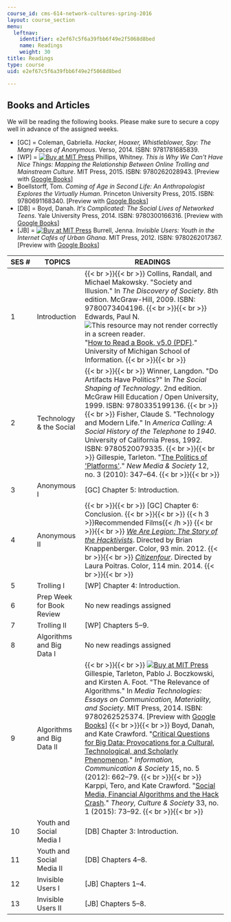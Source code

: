 ```yaml
---
course_id: cms-614-network-cultures-spring-2016
layout: course_section
menu:
  leftnav:
    identifier: e2ef67c5f6a39fbb6f49e2f5068d8bed
    name: Readings
    weight: 30
title: Readings
type: course
uid: e2ef67c5f6a39fbb6f49e2f5068d8bed

---
```


Books and Articles
------------------

We will be reading the following books. Please make sure to secure a copy well in advance of the assigned weeks.

*   \[GC\] = Coleman, Gabriella. _Hacker, Hoaxer, Whistleblower, Spy: The Many Faces of Anonymous_. Verso, 2014. ISBN: 9781781685839.
*   \[WP\] = [![Buy at MIT Press](/images/mp_logo.gif)](https://mitpress.mit.edu/9780262028943) Phillips, Whitney. _This is Why We Can't Have Nice Things: Mapping the Relationship Between Online Trolling and Mainstream Culture_. MIT Press, 2015. ISBN: 9780262028943. \[Preview with [Google Books](http://books.google.com/books?id=pjYhBwAAQBAJ&pg=PAfrontcover)\]
*   Boellstorff, Tom. _Coming of Age in Second Life: An Anthropologist Explores the Virtually Human_. Princeton University Press, 2015. ISBN: 9780691168340. \[Preview with [Google Books](http://books.google.com/books?id=jlLpCAAAQBAJ&pg=PAfrontcover)\]
*   \[DB\] = Boyd, Danah. _It's Complicated: The Social Lives of Networked Teens_. Yale University Press, 2014. ISBN: 9780300166316. \[Preview with [Google Books](http://books.google.com/books?id=s6PNAgAAQBAJ&pg=PAfrontcover)\]
*   \[JB\] = [![Buy at MIT Press](/images/mp_logo.gif)](https://mitpress.mit.edu/9780262017367) Burrell, Jenna. _Invisible Users: Youth in the Internet Cafés of Urban Ghana_. MIT Press, 2012. ISBN: 9780262017367. \[Preview with [Google Books](http://books.google.com/books?id=dPfn7O2RRbcC&pg=PAfrontcover)\]

| SES # | TOPICS | READINGS |
| --- | --- | --- |
| 1 | Introduction |  {{< br >}}{{< br >}} Collins, Randall, and Michael Makowsky. "Society and Illusion." In _The Discovery of Society_. 8th edition. McGraw-Hill, 2009. ISBN: 9780073404196. {{< br >}}{{< br >}} Edwards, Paul N. ![This resource may not render correctly in a screen reader.](/images/inacessible.gif)"[How to Read a Book, v5.0 (PDF)](http://pne.people.si.umich.edu/PDF/howtoread.pdf)." University of Michigan School of Information. {{< br >}}{{< br >}}  |
| 2 | Technology & the Social |  {{< br >}}{{< br >}} Winner, Langdon. "Do Artifacts Have Politics?" In _The Social Shaping of Technology_. 2nd edition. McGraw Hill Education / Open University, 1999. ISBN: 9780335199136. {{< br >}}{{< br >}} Fisher, Claude S. "Technology and Modern Life." In _America Calling: A Social History of the Telephone to 1940_. University of California Press, 1992. ISBN: 9780520079335. {{< br >}}{{< br >}} Gillespie, Tarleton. "[The Politics of 'Platforms'](http://dx.doi.org/10.1177/1461444809342738)." _New Media & Society_ 12, no. 3 (2010): 347–64. {{< br >}}{{< br >}}  |
| 3 | Anonymous I | \[GC\] Chapter 5: Introduction. |
| 4 | Anonymous II |  {{< br >}}{{< br >}} \[GC\] Chapter 6: Conclusion. {{< br >}}{{< br >}} {{< h 3 >}}Recommended Films{{< /h >}} {{< br >}}{{< br >}} [_We Are Legion: The Story of the Hacktivists_](http://www.imdb.com/title/tt2177843/). Directed by Brian Knappenberger. Color, 93 min. 2012. {{< br >}}{{< br >}} [_Citizenfour_](http://www.imdb.com/title/tt4044364/?ref_=fn_al_tt_1). Directed by Laura Poitras. Color, 114 min. 2014. {{< br >}}{{< br >}}  |
| 5 | Trolling I | \[WP\] Chapter 4: Introduction. |
| 6 | Prep Week for Book Review | No new readings assigned |
| 7 | Trolling II | \[WP\] Chapters 5–9. |
| 8 | Algorithms and Big Data I | No new readings assigned |
| 9 | Algorithms and Big Data II |  {{< br >}}{{< br >}} [![Buy at MIT Press](/images/mp_logo.gif)](https://mitpress.mit.edu/9780262525374) Gillespie, Tarleton, Pablo J. Boczkowski, and Kirsten A. Foot. "The Relevance of Algorithms." In _Media Technologies: Essays on Communication, Materiality, and Society_. MIT Press, 2014. ISBN: 9780262525374. \[Preview with [Google Books](http://books.google.com/books?id=3w23AgAAQBAJ&pg=PA167=onepage)\] {{< br >}}{{< br >}} Boyd, Danah, and Kate Crawford. "[Critical Questions for Big Data: Provocations for a Cultural, Technological, and Scholarly Phenomenon](http://dx.doi.org/10.1080/1369118X.2012.678878)." _Information, Communication & Society_ 15, no. 5 (2012): 662–79. {{< br >}}{{< br >}} Karppi, Tero, and Kate Crawford. "[Social Media, Financial Algorithms and the Hack Crash](http://dx.doi.org/10.1177/0263276415583139)." _Theory, Culture & Society_ 33, no. 1 (2015): 73–92. {{< br >}}{{< br >}}  |
| 10 | Youth and Social Media I | \[DB\] Chapter 3: Introduction. |
| 11 | Youth and Social Media II | \[DB\] Chapters 4–8. |
| 12 | Invisible Users I | \[JB\] Chapters 1–4. |
| 13 | Invisible Users II | \[JB\] Chapters 5–8.